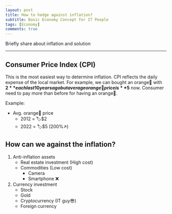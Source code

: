 ```yaml
---
layout: post
title: How to hedge against inflation?
subtitle: Basic Economy Concept for IT People
tags: [Economy]
comments: true
---
```


Briefly share about inflation and solution

***

## Consumer Price Index (CPI)
This is the most easiest way to determine inflation. CPI reflects the daily expense of the local market. For example, we can bought an orange🍊 with **$2** each last 10 years ago but average orange🍊 price is **$5** now. Consumer need to pay more than before for having an orange🍊.

Example: 
- Avg. orange🍊 price
    - 2012 = 🏷️$2
    - 2022 = 🏷️$5 (200%↗️)

## How can we against the inflation?
1. Anti-inflation assets 
    - Real estate investment (High cost)
    - Commodities (Low cost)
        - Camera 
        - Smartphone ❌
2. Currency investment
    - Stock
    - Gold
    - Cryptocurrency (IT guy😎)
    - Foreign currency